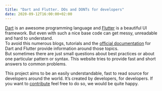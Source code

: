 ```yaml
---
title: "Dart and Flutter. DOs and DONTs for developers"
date: 2020-09-12T16:00:00+02:00
---
```


[Dart](https://dart.dev/) is an awesome programming language and [Flutter](https://flutter.dev/) is a beautiful UI framework. But even with such a nice base code can get messy, unreadable and hard to understand.  
To avoid this numerous blogs, tutorials and the [official documentation](https://dart.dev/guides/language/language-tour) for Dart and Flutter provide information around those topics.  
But sometimes there are just small questions about best practices or about one particular pattern or syntax. This website tries to provide fast and short answers to common problems.  

This project aims to be an easily understandable, fast to read source for developers around the world. It’s created by developers, for developers. If you want to [contribute](https://boehrsi.github.io/implementation-details-flutter/contribute/) feel free to do so, we would be quite happy.
